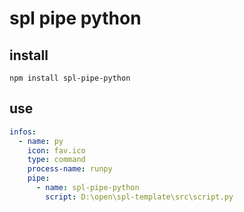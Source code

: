 # spl pipe python

## install
    npm install spl-pipe-python

## use
```yaml
infos:
  - name: py
    icon: fav.ico
    type: command
    process-name: runpy
    pipe:
      - name: spl-pipe-python
        script: D:\open\spl-template\src\script.py
```